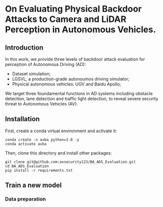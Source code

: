 # On Evaluating Physical Backdoor Attacks to Camera and LiDAR Perception in Autonomous Vehicles.


## Introduction
In this work, we provide three levels of backdoor attack evaluation for perception of Autonomous Driving (AD):
+ Dataset simulation;
+ LGSVL, a production-grade autonoumos driving simulator;
+ Physical autonomous vehicles: UGV and Baidu Apollo;

We target three foundamental functions in AD systems including obstacle detection, lane detection and traffic light detection, to reveal severe security threat to Autonomous Vehicles (AV). 

## Installation
First, create a conda virtual environment and activate it:
```
conda create -n avba python=3.8 -y
conda activate avba
```
Then, clone this directory and install other packages:
```
git clone git@github.com:avsecurity123/BA_ADS_Evaluation.git
cd BA_ADS_Evaluation
pip install -r requirements.txt
```

## Train a new model
### Data preparation

## Well-trained backdoor models and poisoned datasets
Please download the models and poisoned datasets in Drive:
[Models and Datasets](https://entuedu-my.sharepoint.com/:f:/g/personal/xingshuo001_e_ntu_edu_sg/EpOauaxGG1pNjegCv-NyFzYBa3lpIMFJPHKdegJsx7dzCg?e=4xC13J)
## Datasets simulation

Follow the steps to pre-process: 
[kitti](http://www.cvlibs.net/datasets/kitti/)

## LGSVL simulator

## Physical evaluation with AVs.

## BibTex
If you find avba useful in your research, please use the following BibTeX entry for citation.
```BibTeX


```
